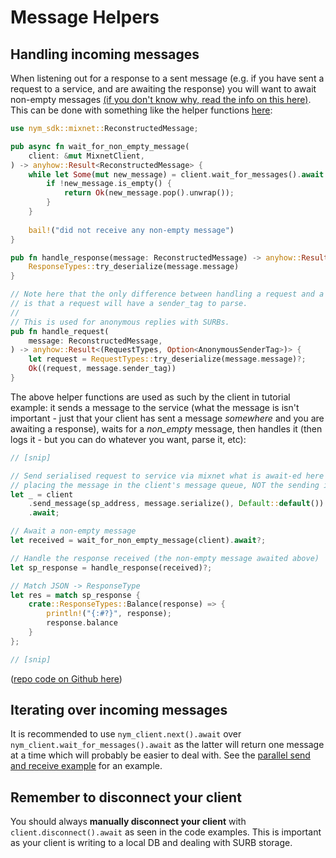 # Message Helpers

## Handling incoming messages
When listening out for a response to a sent message (e.g. if you have sent a request to a service, and are awaiting the response) you will want to await non-empty messages [(if you don't know why, read the info on this here)](troubleshooting.md#client-receives-empty-messages-when-listening-for-response). This can be done with something like the helper functions [here](https://github.com/nymtech/developer-tutorials/blob/0130ee5a61cd6801bdcfc84608b2a520b5392714/rust/chain-query-service/src/lib.rs#L71): 

```rust
use nym_sdk::mixnet::ReconstructedMessage; 

pub async fn wait_for_non_empty_message(
    client: &mut MixnetClient,
) -> anyhow::Result<ReconstructedMessage> {
    while let Some(mut new_message) = client.wait_for_messages().await {
        if !new_message.is_empty() {
            return Ok(new_message.pop().unwrap());
        }
    }
    
    bail!("did not receive any non-empty message")
}

pub fn handle_response(message: ReconstructedMessage) -> anyhow::Result<ResponseTypes> {
    ResponseTypes::try_deserialize(message.message)
}

// Note here that the only difference between handling a request and a response
// is that a request will have a sender_tag to parse. 
// 
// This is used for anonymous replies with SURBs.  
pub fn handle_request(
    message: ReconstructedMessage,
) -> anyhow::Result<(RequestTypes, Option<AnonymousSenderTag>)> {
    let request = RequestTypes::try_deserialize(message.message)?;
    Ok((request, message.sender_tag))
}
```

The above helper functions are used as such by the client in tutorial example: it sends a message to the service (what the message is isn't important - just that your client has sent a message _somewhere_ and you are awaiting a response), waits for a _non_empty_ message, then handles it (then logs it - but you can do whatever you want, parse it, etc): 

```rust
// [snip]

// Send serialised request to service via mixnet what is await-ed here is 
// placing the message in the client's message queue, NOT the sending itself.
let _ = client
    .send_message(sp_address, message.serialize(), Default::default())
    .await;

// Await a non-empty message 
let received = wait_for_non_empty_message(client).await?;

// Handle the response received (the non-empty message awaited above) 
let sp_response = handle_response(received)?;

// Match JSON -> ResponseType
let res = match sp_response {
    crate::ResponseTypes::Balance(response) => {
        println!("{:#?}", response);
        response.balance
    }
};

// [snip]
```
([repo code on Github here](https://github.com/nymtech/developer-tutorials/blob/0130ee5a61cd6801bdcfc84608b2a520b5392714/rust/chain-query-service/src/client.rs#L19))

## Iterating over incoming messages
It is recommended to use `nym_client.next().await` over `nym_client.wait_for_messages().await` as the latter will return one message at a time which will probably be easier to deal with. See the [parallel send and receive example](https://github.com/nymtech/nym/blob/2993e85c7a17bd5b68171751a48b731b2394ee03/sdk/rust/nym-sdk/examples/parallel_sending_and_receiving.rs#L23-L25) for an example. 

## Remember to disconnect your client
You should always **manually disconnect your client** with `client.disconnect().await` as seen in the code examples. This is important as your client is writing to a local DB and dealing with SURB storage. 
